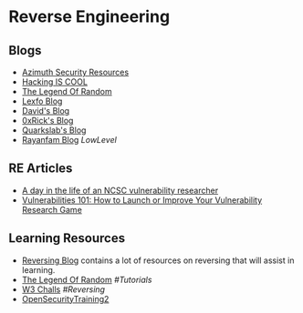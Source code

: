 # Reverse Engineering

## Blogs
  
- [Azimuth Security Resources](https://www.azimuthsecurity.com/resources)
- [Hacking IS COOL](https://hackingiscool.pl/)
- [The Legend Of Random](https://legend.octopuslabs.io/index.html)
- [Lexfo Blog](https://blog.lexfo.fr/)
- [David's Blog](https://blog.dbouman.nl/)
- [0xRick's Blog](https://0xrick.github.io/)
- [Quarkslab's Blog](https://blog.quarkslab.com/index.html)
- [Rayanfam Blog](https://rayanfam.com/) *LowLevel*

## RE Articles
  
- [A day in the life of an NCSC vulnerability researcher](https://www.ncsc.gov.uk/blog-post/day-life-ncsc-vulnerability-researcher)
- [Vulnerabilities 101: How to Launch or Improve Your Vulnerability Research Game](https://av.tib.eu/media/36258)
  
## Learning Resources
      
- [Reversing Blog](https://reversing.blog/) contains a lot of resources on reversing that will assist in learning.
- [The Legend Of Random](https://legend.octopuslabs.io/sample-page.html) *#Tutorials*
- [W3 Challs](https://w3challs.com/challenges/list/reversing) *#Reversing*
- [OpenSecurityTraining2](https://p.ost2.fyi/)
